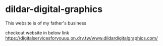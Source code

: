 # dildar-digital-graphics
This website is of my father's business

checkout website in below link
https://digitalservicesforyouuu.on.drv.tw/www.dildardigitalgraphics.com/
